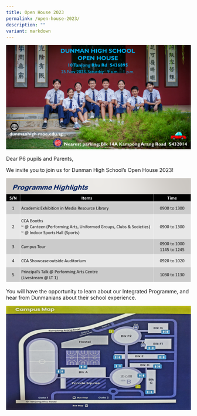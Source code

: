 ```yaml
---
title: Open House 2023
permalink: /open-house-2023/
description: ""
variant: markdown
---
```

![](/images/open%20house.PNG)

Dear P6 pupils and Parents, 

We invite you to join us for Dunman High School’s Open House 2023!

![](/images/open%20house_2.PNG)

You will have the opportunity to learn about our Integrated Programme, and hear from Dunmanians about their school experience.

![](/images/open%20house_3.PNG)